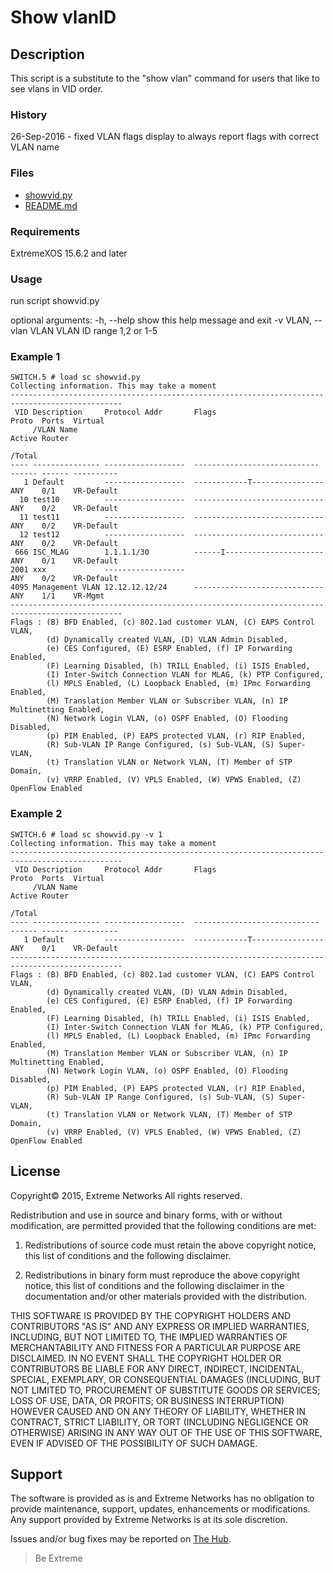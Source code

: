 # Show vlanID
## Description
This script is a substitute to the "show vlan" command for users that like to see vlans in VID order.

### History
26-Sep-2016 - fixed VLAN flags display to always report flags with correct VLAN name

### Files
* [showvid.py](showvid.py)
* [README.md](README.md)

### Requirements
ExtremeXOS 15.6.2 and later

### Usage
run script showvid.py

optional arguments:
  -h, --help            show this help message and exit
  -v VLAN, --vlan VLAN  VLAN ID range 1,2 or 1-5


### Example 1
```
SWITCH.5 # load sc showvid.py
Collecting information. This may take a moment
-----------------------------------------------------------------------------------------------
 VID Description     Protocol Addr       Flags                         Proto  Ports  Virtual
     /VLAN Name                                                               Active Router
                                                                              /Total
---- --------------- ------------------  ----------------------------  ------ ------ ----------
   1 Default         ------------------  ------------T----------------  ANY    0/1    VR-Default
  10 test10          ------------------  -----------------------------  ANY    0/2    VR-Default
  11 test11          ------------------  -----------------------------  ANY    0/2    VR-Default
  12 test12          ------------------  -----------------------------  ANY    0/2    VR-Default
 666 ISC_MLAG        1.1.1.1/30          ------I----------------------  ANY    0/1    VR-Default
2001 xxx             ------------------                                ANY    0/2    VR-Default
4095 Management VLAN 12.12.12.12/24      -----------------------------  ANY    1/1    VR-Mgmt
-----------------------------------------------------------------------------------------------
Flags : (B) BFD Enabled, (c) 802.1ad customer VLAN, (C) EAPS Control VLAN,
        (d) Dynamically created VLAN, (D) VLAN Admin Disabled,
        (e) CES Configured, (E) ESRP Enabled, (f) IP Forwarding Enabled,
        (F) Learning Disabled, (h) TRILL Enabled, (i) ISIS Enabled,
        (I) Inter-Switch Connection VLAN for MLAG, (k) PTP Configured,
        (l) MPLS Enabled, (L) Loopback Enabled, (m) IPmc Forwarding Enabled,
        (M) Translation Member VLAN or Subscriber VLAN, (n) IP Multinetting Enabled,
        (N) Network Login VLAN, (o) OSPF Enabled, (O) Flooding Disabled,
        (p) PIM Enabled, (P) EAPS protected VLAN, (r) RIP Enabled,
        (R) Sub-VLAN IP Range Configured, (s) Sub-VLAN, (S) Super-VLAN,
        (t) Translation VLAN or Network VLAN, (T) Member of STP Domain,
        (v) VRRP Enabled, (V) VPLS Enabled, (W) VPWS Enabled, (Z) OpenFlow Enabled

```
### Example 2
```
SWITCH.6 # load sc showvid.py -v 1
Collecting information. This may take a moment
-----------------------------------------------------------------------------------------------
 VID Description     Protocol Addr       Flags                         Proto  Ports  Virtual
     /VLAN Name                                                               Active Router
                                                                              /Total
---- --------------- ------------------  ----------------------------  ------ ------ ----------
   1 Default         ------------------  ------------T----------------  ANY    0/1    VR-Default
-----------------------------------------------------------------------------------------------
Flags : (B) BFD Enabled, (c) 802.1ad customer VLAN, (C) EAPS Control VLAN,
        (d) Dynamically created VLAN, (D) VLAN Admin Disabled,
        (e) CES Configured, (E) ESRP Enabled, (f) IP Forwarding Enabled,
        (F) Learning Disabled, (h) TRILL Enabled, (i) ISIS Enabled,
        (I) Inter-Switch Connection VLAN for MLAG, (k) PTP Configured,
        (l) MPLS Enabled, (L) Loopback Enabled, (m) IPmc Forwarding Enabled,
        (M) Translation Member VLAN or Subscriber VLAN, (n) IP Multinetting Enabled,
        (N) Network Login VLAN, (o) OSPF Enabled, (O) Flooding Disabled,
        (p) PIM Enabled, (P) EAPS protected VLAN, (r) RIP Enabled,
        (R) Sub-VLAN IP Range Configured, (s) Sub-VLAN, (S) Super-VLAN,
        (t) Translation VLAN or Network VLAN, (T) Member of STP Domain,
        (v) VRRP Enabled, (V) VPLS Enabled, (W) VPWS Enabled, (Z) OpenFlow Enabled
```

## License
Copyright© 2015, Extreme Networks
All rights reserved.

Redistribution and use in source and binary forms, with or without modification,
are permitted provided that the following conditions are met:

1. Redistributions of source code must retain the above copyright notice, this
list of conditions and the following disclaimer.

2. Redistributions in binary form must reproduce the above copyright notice,
this list of conditions and the following disclaimer in the documentation
and/or other materials provided with the distribution.

THIS SOFTWARE IS PROVIDED BY THE COPYRIGHT HOLDERS AND CONTRIBUTORS "AS IS" AND
ANY EXPRESS OR IMPLIED WARRANTIES, INCLUDING, BUT NOT LIMITED TO, THE IMPLIED
WARRANTIES OF MERCHANTABILITY AND FITNESS FOR A PARTICULAR PURPOSE ARE
DISCLAIMED. IN NO EVENT SHALL THE COPYRIGHT HOLDER OR CONTRIBUTORS BE LIABLE
FOR ANY DIRECT, INDIRECT, INCIDENTAL, SPECIAL, EXEMPLARY, OR CONSEQUENTIAL
DAMAGES (INCLUDING, BUT NOT LIMITED TO, PROCUREMENT OF SUBSTITUTE GOODS OR
SERVICES; LOSS OF USE, DATA, OR PROFITS; OR BUSINESS INTERRUPTION) HOWEVER
CAUSED AND ON ANY THEORY OF LIABILITY, WHETHER IN CONTRACT, STRICT LIABILITY,
OR TORT (INCLUDING NEGLIGENCE OR OTHERWISE) ARISING IN ANY WAY OUT OF THE USE
OF THIS SOFTWARE, EVEN IF ADVISED OF THE POSSIBILITY OF SUCH DAMAGE.

## Support
The software is provided as is and Extreme Networks has no obligation to provide
maintenance, support, updates, enhancements or modifications.
Any support provided by Extreme Networks is at its sole discretion.

Issues and/or bug fixes may be reported on [The Hub](https://community.extremenetworks.com/extreme).

>Be Extreme
